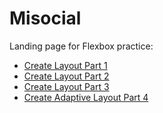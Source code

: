 # Misocial

Landing page for Flexbox practice:

* [Create Layout Part 1](https://www.youtube.com/watch?v=yK7WEt-CdhI)
* [Create Layout Part 2](https://www.youtube.com/watch?v=t703rRKZR5U)
* [Create Layout Part 3](https://www.youtube.com/watch?v=4g3Yd0YtPhg)
* [Create Adaptive Layout Part 4](https://www.youtube.com/watch?v=qRogpo3Lp6s)
